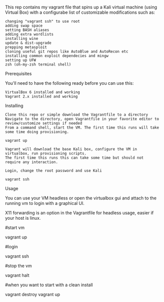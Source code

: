 This rep contains my vagrant file that spins up a Kali virtual machine (using Virtual Box) 
with a configurabe list of customizable modifications such as:

    changing "vagrant ssh" to use root
    adding swap space
    setting BASH aliases
    adding extra wordlists
    installing wine
    update & dist-upgrade
    prepping metasploit
    cloning useful git repos like AutoBlue and AutoRecon etc
    installing common exploit dependecies and mingw
    setting up UFW
    zsh (oh-my-zsh terminal shell)

Prerequisites

You'll need to have the following ready before you can use this:

    VirtualBox 6 installed and working
    Vagrant 2.x installed and working

Installing

    Clone this repo or simple download the Vagrantfile to a directory
    Navigate to the directory, open Vagrantfile in your favorite editor to review/customize settings if needed
    From a command shell, start the VM. The first time this runs will take some time doing provisioning.
    
    vagrant up

    Vagrant will download the base Kali box, configure the VM in virtualbox, run provisioning scripts. 
    The first time this runs this can take some time but should not require any interaction.

    Login, change the root password and use Kali

    vagrant ssh

Usage

You can use your VM headless or open the virtualbox gui and attach to the running vm to login with a graphical UI.

X11 forwarding is an option in the Vagrantfile for headless usage, easier if your host is linux.


#start vm

vagrant up

#login

vagrant ssh

#stop the vm

vagrant halt

#when you want to start with a clean install

vagrant destroy
vagrant up

